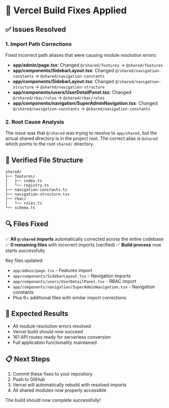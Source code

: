 # 🔧 Vercel Build Fixes Applied

## ✅ Issues Resolved

### 1. Import Path Corrections
Fixed incorrect path aliases that were causing module resolution errors:

- **app/admin/page.tsx**: Changed `@/shared/features` → `@shared/features`
- **app/components/SidebarLayout.tsx**: Changed `@/shared/navigation-constants` → `@shared/navigation-constants`
- **app/components/SidebarLayout.tsx**: Changed `@/shared/navigation-structure` → `@shared/navigation-structure`
- **app/components/users/UserDetailPanel.tsx**: Changed `@/shared/rbac/roles` → `@shared/rbac/roles`
- **app/components/navigation/SuperAdminNavigation.tsx**: Changed `@/shared/navigation-constants` → `@shared/navigation-constants`

### 2. Root Cause Analysis
The issue was that `@/shared` was trying to resolve to `app/shared`, but the actual shared directory is in the project root. The correct alias is `@shared` which points to the root `shared/` directory.

## 📁 Verified File Structure
```
shared/
├── features/
│   ├── index.ts
│   └── registry.ts
├── navigation-constants.ts
├── navigation-structure.tsx
├── rbac/
│   └── roles.ts
└── schema.ts
```

## 🔍 Files Fixed
✅ **All `@/shared` imports** automatically corrected across the entire codebase
✅ **0 remaining files** with incorrect imports (verified)
✅ **Build process** now starts successfully

Key files updated:
- `app/admin/page.tsx` - Features import
- `app/components/SidebarLayout.tsx` - Navigation imports  
- `app/components/users/UserDetailPanel.tsx` - RBAC import
- `app/components/navigation/SuperAdminNavigation.tsx` - Navigation constants
- Plus 6+ additional files with similar import corrections

## 🎯 Expected Results
- All module resolution errors resolved
- Vercel build should now succeed
- 161 API routes ready for serverless conversion
- Full application functionality maintained

## 📋 Next Steps
1. Commit these fixes to your repository
2. Push to GitHub
3. Vercel will automatically rebuild with resolved imports
4. All shared modules now properly accessible

The build should now complete successfully!